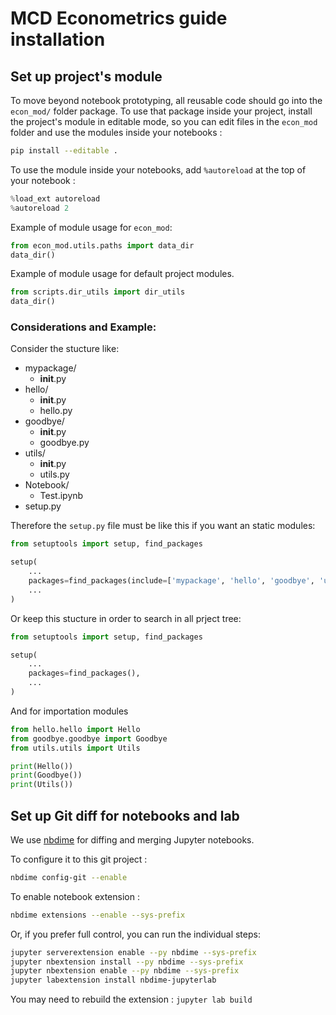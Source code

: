 # MCD Econometrics guide installation

## Set up project's module

To move beyond notebook prototyping, all reusable code should go into the `econ_mod/` folder package. To use that package inside your project, install the project's module in editable mode, so you can edit files in the `econ_mod` folder and use the modules inside your notebooks :

```bash
pip install --editable .
```

To use the module inside your notebooks, add `%autoreload` at the top of your notebook :

```python
%load_ext autoreload
%autoreload 2
```

Example of module usage for `econ_mod`: 

```python
from econ_mod.utils.paths import data_dir
data_dir()
```
Example of module usage for default project modules.

```python
from scripts.dir_utils import dir_utils
data_dir()
```

### Considerations and Example:

Consider the stucture like: 

- mypackage/
    - __init__.py
- hello/
    - __init__.py
    - hello.py
- goodbye/
    - __init__.py
    - goodbye.py
- utils/
    - __init__.py
    - utils.py
- Notebook/
    - Test.ipynb
- setup.py

Therefore the `setup.py` file must be like this if you want an static modules:

```python
from setuptools import setup, find_packages

setup(
    ...
    packages=find_packages(include=['mypackage', 'hello', 'goodbye', 'utils']),
    ...
)
```

Or keep this stucture in order to search in all prject tree: 

```python
from setuptools import setup, find_packages

setup(
    ...
    packages=find_packages(),
    ...
)
```

And for importation modules

```python
from hello.hello import Hello
from goodbye.goodbye import Goodbye
from utils.utils import Utils

print(Hello())
print(Goodbye())
print(Utils())

```
## Set up Git diff for notebooks and lab

We use [nbdime](https://nbdime.readthedocs.io/en/stable/index.html) for diffing and merging Jupyter notebooks.

To configure it to this git project :

```bash
nbdime config-git --enable
```

To enable notebook extension :

```bash
nbdime extensions --enable --sys-prefix
```

Or, if you prefer full control, you can run the individual steps:

```bash
jupyter serverextension enable --py nbdime --sys-prefix
jupyter nbextension install --py nbdime --sys-prefix
jupyter nbextension enable --py nbdime --sys-prefix
jupyter labextension install nbdime-jupyterlab
```

You may need to rebuild the extension : `jupyter lab build`